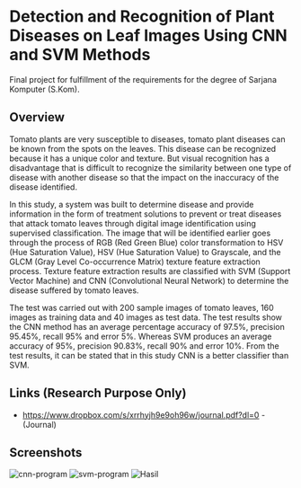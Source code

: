 # Detection and Recognition of Plant Diseases on Leaf Images Using CNN and SVM Methods
Final project for fulfillment of the requirements for the degree of Sarjana Komputer (S.Kom).

## Overview
Tomato plants are very susceptible to diseases, tomato plant diseases can be known from the spots on the leaves. This disease can be recognized because it has a unique color and texture. But visual recognition has a disadvantage that is difficult to recognize the similarity between one type of disease with another disease so that the impact on the inaccuracy of the disease identified.

In this study, a system was built to determine disease and provide information in the form of treatment solutions to prevent or treat diseases that attack tomato leaves through digital image identification using supervised classification. The image that will be identified earlier goes through the process of RGB (Red Green Blue) color transformation to HSV (Hue Saturation Value), HSV (Hue Saturation Value) to Grayscale, and the GLCM (Gray Level Co-occurrence Matrix) texture feature extraction process. Texture feature extraction results are classified with SVM (Support Vector Machine) and CNN (Convolutional Neural Network) to determine the disease suffered by tomato leaves.

The test was carried out with 200 sample images of tomato leaves, 160 images as training data and 40 images as test data. The test results show the CNN method has an average percentage accuracy of 97.5%, precision 95.45%, recall 95% and error 5%. Whereas SVM produces an average accuracy of 95%, precision 90.83%, recall 90% and error 10%. From the test results, it can be stated that in this study CNN is a better classifier than SVM.

## Links (Research Purpose Only)
* https://www.dropbox.com/s/xrrhyjh9e9oh96w/journal.pdf?dl=0 - (Journal)

## Screenshots
![cnn-program](https://user-images.githubusercontent.com/28735519/66263034-7b799180-e816-11e9-9e29-ebb91fa47a0c.gif) ![svm-program](https://user-images.githubusercontent.com/28735519/66263035-8502f980-e816-11e9-9d7f-225f7c42af72.gif)
![Hasil](https://user-images.githubusercontent.com/28735519/66263037-8d5b3480-e816-11e9-82ef-30e9bb146f84.PNG)



